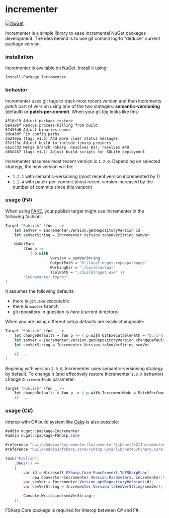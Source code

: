 # incrementer

[![NuGet](https://badge.fury.io/nu/incrementer.svg)](https://www.nuget.org/packages/Incrementer)

Incrementer is a simple library to ease incremental NuGet packages development. The idea behind is to use git commit log to "deduce" current package version.

### installation

Incrementer is available on [NuGet](https://www.nuget.org/packages/Incrementer). Install it using:

```
Install-Package Incrementer
```


### behavior

Incrementer uses git tags to track most recent version and then increments *patch* part of version using one of the two stategies: **semantic-versioning** (default) or **patch-per-commit**. When your git log looks like this:

```
4510e19 Adjust package restore
be419bf Remove process-killing from build
67d55d6 Adjust binaries names
9dc43df Fix config paths
da24eba (tag: v1.2) Add more clear status messages.
87e123c Adjust build to include fsharp projects
aa1ccd3 Merge branch FSharp. Resolves #37, resolves #40
d85d467 (tag: v1.1) Adjust build scripts for SQLite deployment
```

Incrementer assumes most recent version is `1.2.0`. Depending on selected strategy, the new version will be:

* `1.2.1` with semantic-versioning (most recent version incremented by 1)
* `1.2.4` with patch-per-commit (most recent version increased by the number of commits since this version)

### usage (F#)

When using [FAKE](https://fake.build/), your publish target might use Incrementer in the following fashion:

```fsharp
Target "Publish" (fun _ ->
    let semVer = Incrementer.Version.getRepositoryVersion id
    let semVerString = Incrementer.Version.toSemVerString semVer

    NuGetPack 
        (fun p ->
           { p with
                    Version = semVerString
                    OutputPath = "D:/local-nuget-repo/packages"
                    WorkingDir = "./build/output"
                    ToolPath = "./build/nuget.exe" })
        "Incrementer.fsproj"
)
```

It assumes the following defaults:

 * there is `git.exe` executable
 * there is `master` branch
 * git repository in question is *here* (current directory)

When you are using different setup defaults are easily changeable:

```fsharp
Target "Publish" (fun _ ->
    let changeDefaults = fun p -> { p with GitExecutablePath = "D:/i-hide-git/git.exe" }
    let semVer = Incrementer.Version.getRepositoryVersion changeDefaults
    let semVerString = Incrementer.Version.toSemVerString semVer

    // ...
)
```

Begining with version `2.0.0`, Incrementer uses semantic-versioning strategy by default. To change it (and effectively restore Incrementer `1.0.X` behavior) change `IncrementMode` parameter:

```fsharp
Target "Publish" (fun _ ->
    let changeDefaults = fun p -> { p with IncrementMode = PatchPerCommit }
    // ...
```


### usage (C#)

Interop with C# build system like [Cake](https://cakebuild.net/) is also possible:

```csharp
#addin nuget:?package=Incrementer
#addin nuget:?package=FSharp.Core

#reference "build/Addins/incrementer/Incrementer/lib/net452/Incrementer.dll"
#reference "build/Addins/fsharp.core/FSharp.Core/lib/net45/FSharp.Core.dll"

Task("Publish")
	.Does(() => 
	{
		var id = Microsoft.FSharp.Core.FuncConvert.ToFSharpFunc(
			new Converter<Incrementer.Version.Parameters, Incrementer.Version.Parameters>(p => p));
		var semVer = Incrementer.Version.getRepositoryVersion(id);
		var semVerString = Incrementer.Version.toSemVerString(semVer);

		Console.WriteLine(semVerString);
	});
```

FSharp.Core package is required for interop between C# and F#.